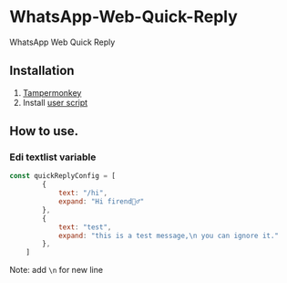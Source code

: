 # WhatsApp-Web-Quick-Reply
WhatsApp Web Quick Reply


## Installation

1. [Tampermonkey](https://www.tampermonkey.net/)
2. Install [user script](https://github.com/laksa19/WhatsApp-Web-Quick-Reply/raw/refs/heads/main/whatsapp_web_quick_reply.user.js)

## How to use.


### Edi textlist variable

```js
const quickReplyConfig = [
        {
            text: "/hi",
            expand: "Hi firend🙋‍♂️"
        },
        {
            text: "test",
            expand: "this is a test message,\n you can ignore it."
        },
    ]
```

Note: add ```\n``` for new line
